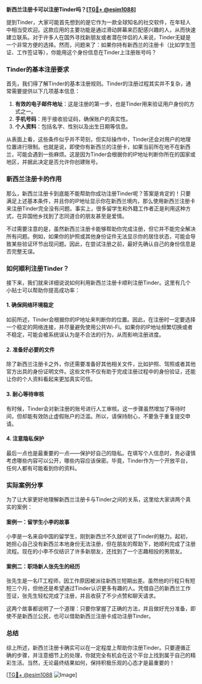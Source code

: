 **新西兰注册卡可以注册Tinder吗？[[TG💪+ @esim1088](https://t.me/s/esim1088)]**

提到Tinder，大家可能首先想到的是它作为一款全球知名的社交软件，在年轻人中相当受欢迎。这款应用的主要功能是通过滑动屏幕来匹配感兴趣的人，从而快速建立联系。对于许多人在国外寻找新朋友或者潜在伴侣的人来说，Tinder无疑是一个非常方便的选择。然而，问题来了：如果你持有新西兰的注册卡（比如学生签证、工作签证等），你能用这个身份信息在Tinder上注册账号吗？

### Tinder的基本注册要求

首先，我们得了解Tinder的基本注册规则。Tinder的注册过程其实并不复杂，通常需要提供以下几项基本信息：

1. **有效的电子邮件地址**：这是注册的第一步，也是Tinder用来验证用户身份的方式之一。
2. **手机号码**：用于接收验证码，确保账户的真实性。
3. **个人资料**：包括名字、性别以及出生日期等信息。

从表面上看，这些条件似乎并不苛刻，但实际操作中，Tinder还会对用户的地理位置进行限制。也就是说，即使你有新西兰的注册卡，如果当前所在地不在新西兰，可能会遇到一些麻烦。这是因为Tinder会根据你的IP地址判断你所在的国家或地区，并据此决定是否允许你创建账号。

### 新西兰注册卡的作用

那么，新西兰注册卡到底能不能帮助你成功注册Tinder呢？答案是肯定的！只要满足上述基本条件，并且你的IP地址显示你在新西兰境内，那么使用新西兰注册卡来注册Tinder完全没有问题。事实上，很多留学生和外籍工作者正是利用这种方式，在异国他乡找到了志同道合的朋友甚至是爱情。

不过需要注意的是，虽然新西兰注册卡能够帮助你完成注册，但它并不能完全解决所有问题。例如，如果你的护照或其他身份证件无法显示你的居住状态，可能会导致某些验证环节出现问题。因此，在尝试注册之前，最好先确认自己的身份信息是否完整无误。

### 如何顺利注册Tinder？

接下来，我们就来详细说说如何利用新西兰注册卡顺利注册Tinder。这里有几个小贴士可以帮助你提高成功率：

#### 1. 确保网络环境稳定

如前所述，Tinder会根据你的IP地址来判断你的位置。因此，在注册时一定要选择一个稳定的网络连接，并尽量避免使用公共Wi-Fi。如果你的IP地址频繁切换或者不稳定，可能会被系统误认为是不合法的行为，从而影响注册进度。

#### 2. 准备好必要的文件

除了新西兰注册卡之外，你还需要准备好其他相关文件，比如护照、驾照或者其他官方出具的身份证明文件。这些文件不仅有助于完成注册过程中的身份验证，还能让你的个人资料看起来更加真实可信。

#### 3. 耐心等待审核

有时候，Tinder会对新注册的账号进行人工审核。这一步骤虽然增加了等待时间，但却能有效防止虚假账户的泛滥。所以，请保持耐心，不要急于重复提交申请。

#### 4. 注意隐私保护

最后一点也是最重要的一点——保护好自己的隐私。在填写个人信息时，务必谨慎考虑哪些内容可以公开，哪些内容应该保密。毕竟，Tinder作为一个开放平台，任何人都有可能看到你的资料。

### 实际案例分享

为了让大家更好地理解新西兰注册卡与Tinder之间的关系，这里给大家讲两个真实的案例：

#### 案例一：留学生小李的故事

小李是一名来自中国的留学生，刚到新西兰不久就听说了Tinder的魅力。起初，她担心自己没有新西兰本地身份无法注册，但在朋友的帮助下，她顺利完成了注册流程。现在的小李不仅结识了许多新朋友，还找到了一个志趣相投的男朋友。

#### 案例二：职场新人张先生的经历

张先生是一名IT工程师，因工作原因被派往新西兰短期出差。虽然他的行程只有短短三个月，但他还是希望通过Tinder认识更多有趣的人。凭借自己的新西兰工作签证，张先生轻松完成了注册，并且收获了不少点赞和聊天请求。

这两个故事都说明了一个道理：只要你掌握了正确的方法，并且做好充分准备，即使不是新西兰公民，也可以借助新西兰注册卡成功注册Tinder。

### 总结

综上所述，新西兰注册卡确实可以在一定程度上帮助你注册Tinder。只要遵循正确的步骤，并注意细节上的处理，你就完全有机会在这个平台上找到属于自己的精彩生活。当然，无论最终结果如何，保持积极乐观的心态才是最重要的！

[[TG💪+ @esim1088](https://t.me/s/esim1088) ![Image](https://i.postimg.cc/4NQfJmqS/Snipaste-2025-05-13-00-14-12.png)]